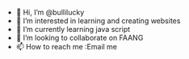 - 👋 Hi, I’m @bullilucky
- 👀 I’m interested in learning and creating websites
- 🌱 I’m currently learning java script
- 💞️ I’m looking to collaborate on FAANG
- 📫 How to reach me :Email me

<!---
bullilucky/bullilucky is a ✨ special ✨ repository because its `README.md` (this file) appears on your GitHub profile.
You can click the Preview link to take a look at your changes.
--->
